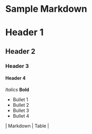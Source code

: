 # Sample Markdown

# Header 1
## Header 2
### Header 3
#### Header 4

*Italics*
**Bold**

* Bullet 1
* Bullet 2
* Bullet 3
* Bullet 4

| Markdown | Table |
